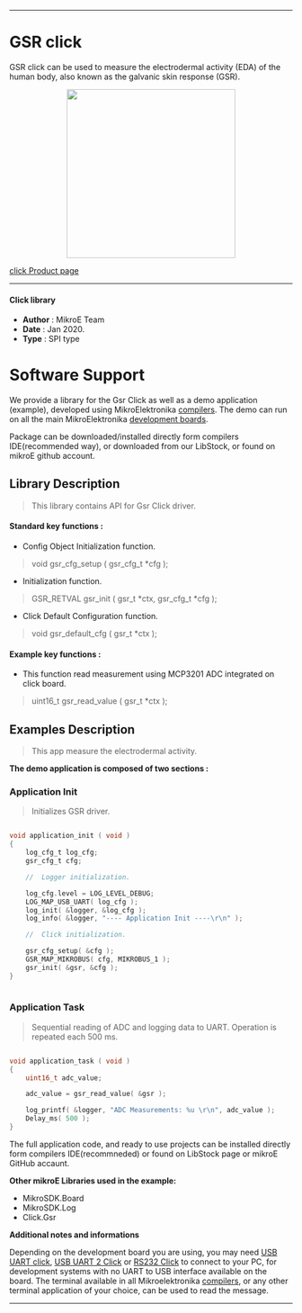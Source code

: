 
---

# GSR click

GSR click can be used to measure the electrodermal activity (EDA) of the human body, also known as the galvanic skin response (GSR). 

<p align="center">
  <img src="https://download.mikroe.com/images/click_for_ide/gsr_click.png" height=300px>
</p>

[click Product page](<https://www.mikroe.com/gsr-click>)

---


#### Click library 

- **Author**        : MikroE Team
- **Date**          : Jan 2020.
- **Type**          : SPI type


# Software Support

We provide a library for the Gsr Click 
as well as a demo application (example), developed using MikroElektronika 
[compilers](https://shop.mikroe.com/compilers). 
The demo can run on all the main MikroElektronika [development boards](https://shop.mikroe.com/development-boards).

Package can be downloaded/installed directly form compilers IDE(recommended way), or downloaded from our LibStock, or found on mikroE github account. 

## Library Description

> This library contains API for Gsr Click driver.

#### Standard key functions :

- Config Object Initialization function.
> void gsr_cfg_setup ( gsr_cfg_t *cfg ); 
 
- Initialization function.
> GSR_RETVAL gsr_init ( gsr_t *ctx, gsr_cfg_t *cfg );

- Click Default Configuration function.
> void gsr_default_cfg ( gsr_t *ctx );


#### Example key functions :

- This function read measurement using MCP3201 ADC integrated on click board.
> uint16_t gsr_read_value ( gsr_t *ctx );

## Examples Description

> This app measure the electrodermal activity.

**The demo application is composed of two sections :**

### Application Init 

> Initializes GSR driver.

```c

void application_init ( void )
{
    log_cfg_t log_cfg;
    gsr_cfg_t cfg;

    //  Logger initialization.

    log_cfg.level = LOG_LEVEL_DEBUG;
    LOG_MAP_USB_UART( log_cfg );
    log_init( &logger, &log_cfg );
    log_info( &logger, "---- Application Init ----\r\n" );

    //  Click initialization.

    gsr_cfg_setup( &cfg );
    GSR_MAP_MIKROBUS( cfg, MIKROBUS_1 );
    gsr_init( &gsr, &cfg );
}
  
```

### Application Task

> Sequential reading of ADC and logging data 
> to UART. Operation is repeated each 500 ms.

```c

void application_task ( void )
{
    uint16_t adc_value;

    adc_value = gsr_read_value( &gsr );

    log_printf( &logger, "ADC Measurements: %u \r\n", adc_value );
    Delay_ms( 500 );
}

```

The full application code, and ready to use projects can be  installed directly form compilers IDE(recommneded) or found on LibStock page or mikroE GitHub accaunt.

**Other mikroE Libraries used in the example:** 

- MikroSDK.Board
- MikroSDK.Log
- Click.Gsr

**Additional notes and informations**

Depending on the development board you are using, you may need 
[USB UART click](https://shop.mikroe.com/usb-uart-click), 
[USB UART 2 Click](https://shop.mikroe.com/usb-uart-2-click) or 
[RS232 Click](https://shop.mikroe.com/rs232-click) to connect to your PC, for 
development systems with no UART to USB interface available on the board. The 
terminal available in all Mikroelektronika 
[compilers](https://shop.mikroe.com/compilers), or any other terminal application 
of your choice, can be used to read the message.



---
